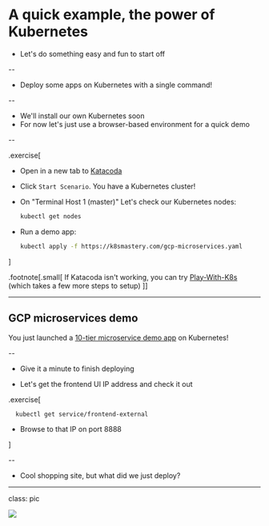 # A quick example, the power of Kubernetes

- Let's do something easy and fun to start off

--

- Deploy some apps on Kubernetes with a single command!

--

- We'll install our own Kubernetes soon
- For now let's just use a browser-based environment for a quick demo

--

.exercise[

- Open in a new tab to [Katacoda](https://www.katacoda.com/courses/kubernetes/playground)

- Click `Start Scenario`. You have a Kubernetes cluster!

- On "Terminal Host 1 (master)" Let's check our Kubernetes nodes:
  ```bash
  kubectl get nodes 
  ```

- Run a demo app:
  ```bash
  kubectl apply -f https://k8smastery.com/gcp-microservices.yaml
  ```
]

.footnote[.small[
If Katacoda isn't working, you can try [Play-With-K8s](https://labs.play-with-k8s.com/) (which takes a few more steps to setup)
]]

---

## GCP microservices demo

You just launched a [10-tier microservice demo app](https://github.com/GoogleCloudPlatform/microservices-demo) on Kubernetes!

--

- Give it a minute to finish deploying

- Let's get the frontend UI IP address and check it out

.exercise[


```bash
  kubectl get service/frontend-external
```
    
- Browse to that IP on port 8888

]

--

- Cool shopping site, but what did we just deploy?

---

class: pic

![](k8smastery/gcp-microservices-diagram.png)
